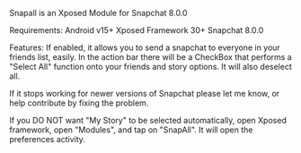 Snapall is an Xposed Module for Snapchat 8.0.0

Requirements:
   Android v15+
   Xposed Framework 30+
   Snapchat 8.0.0

Features:
   If enabled, it allows you to send a snapchat to everyone in your friends list, easily.
   In the action bar there will be a CheckBox that performs a "Select All" function 
     onto your friends and story options. It will also deselect all.

   If it stops working for newer versions of Snapchat please let me know, or help contribute
     by fixing the problem.

   If you DO NOT want "My Story" to be selected automatically, open Xposed
     framework, open "Modules", and tap on "SnapAll". It will open the preferences activity.
